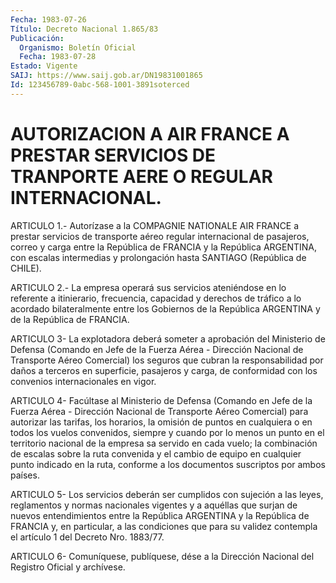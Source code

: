 ```yaml
---
Fecha: 1983-07-26
Título: Decreto Nacional 1.865/83
Publicación:
  Organismo: Boletín Oficial
  Fecha: 1983-07-28
Estado: Vigente
SAIJ: https://www.saij.gob.ar/DN19831001865
Id: 123456789-0abc-568-1001-3891soterced
---
```

# AUTORIZACION A AIR FRANCE A PRESTAR SERVICIOS DE TRANPORTE AERE O REGULAR INTERNACIONAL.

<a id="1"></a>
ARTICULO  1.- Autorízase a la COMPAGNIE NATIONALE AIR FRANCE a prestar servicios  de  transporte  aéreo  regular  internacional de pasajeros,  correo  y  carga  entre  la República de FRANCIA  y  la República ARGENTINA, con escalas intermedias  y  prolongación hasta SANTIAGO (República de CHILE).

<a id="2"></a>
ARTICULO 2.- La empresa operará sus servicios ateniéndose en lo referente  a  itinierario,  frecuencia,  capacidad  y  derechos  de tráfico  a  lo  acordado  bilateralmente  entre los Gobiernos de la República ARGENTINA y de la República de FRANCIA.

<a id="3"></a>
ARTICULO  3-  La  explotadora  deberá someter a aprobación del Ministerio  de  Defensa  (Comando en Jefe  de  la  Fuerza  Aérea  - Dirección Nacional de Transporte  Aéreo  Comercial) los seguros que cubran  la  responsabilidad  por  daños a terceros  en  superficie, pasajeros y carga, de conformidad con los convenios internacionales en vigor.

<a id="4"></a>
ARTICULO 4- Facúltase al Ministerio de Defensa (Comando en Jefe de la  Fuerza  Aérea  -  Dirección  Nacional  de  Transporte  Aéreo Comercial) para autorizar las tarifas, los horarios, la omisión  de puntos  en  cualquiera  o en todos los vuelos convenidos, siempre y cuando  por lo menos un punto  en  el  territorio  nacional  de  la empresa sa  servido  en cada vuelo; la combinación de escalas sobre la  ruta  convenida  y el  cambio  de  equipo  en  cualquier  punto indicado  en la ruta, conforme  a  los  documentos  suscriptos  por ambos países.

<a id="5"></a>
ARTICULO 5- Los servicios deberán ser cumplidos con sujeción a las leyes,  reglamentos  y  normas nacionales vigentes y a aquéllas que surjan de nuevos entendimientos  entre la República ARGENTINA y la República de FRANCIA y, en particular,  a  las  condiciones  que para  su  validez contempla el artículo 1 del Decreto Nro. 1883/77.

<a id="6"></a>
ARTICULO  6-  Comuníquese,  publíquese,  dése  a  la Dirección Nacional del Registro Oficial y archívese.